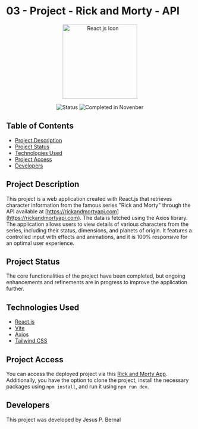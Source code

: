 # 03 - Project - Rick and Morty - API

<p align="center">
  <a href="https://reactjs.org/">
    <img src="https://upload.wikimedia.org/wikipedia/commons/a/a7/React-icon.svg" width="200" alt="React.js Icon">
  </a>
</p>

<p align="center">
  <img src="https://img.shields.io/badge/Status-Completed-brightgreen" alt="Status">
  <img src="https://img.shields.io/badge/Completed%20in-November-blue" alt="Completed in Novenber">
</p>

## Table of Contents

- [Project Description](#project-description)
- [Project Status](#project-status)
- [Technologies Used](#technologies-used)
- [Project Access](#project-access)
- [Developers](#developers)

## Project Description

This project is a web application created with React.js that retrieves character information from the famous series "Rick and Morty" through the API available at [https://rickandmortyapi.com](https://rickandmortyapi.com). The data is fetched using the Axios library. The application allows users to view details of various characters from the series, including their status, dimensions, and planets of origin. It features a controlled input with effects and animations, and it is 100% responsive for an optimal user experience.

## Project Status

The core functionalities of the project have been completed, but ongoing enhancements and refinements are in progress to improve the application further.

## Technologies Used

- [React.js](https://es.react.dev)
- [Vite](https://vitejs.dev/)
- [Axios](https://axios-http.com/es/docs/intro)
- [Tailwind CSS](https://tailwindcss.com)

## Project Access

You can access the deployed project via this [Rick and Morty App](https://rick-and-morty-web-react.netlify.app). Additionally, you have the option to clone the project, install the necessary packages using `npm install`, and run it using `npm run dev`.

## Developers

This project was developed by Jesus P. Bernal
